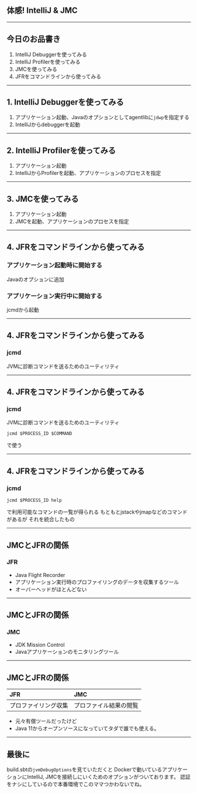 ## 体感! IntelliJ & JMC

---

## 今日のお品書き

1. IntelliJ Debuggerを使ってみる
2. IntelliJ Profilerを使ってみる   
3. JMCを使ってみる
4. JFRをコマンドラインから使ってみる

---


## 1. IntelliJ Debuggerを使ってみる

1. アプリケーション起動、Javaのオプションとしてagentlibに`jdwp`を指定する
2. IntelliJからdebuggerを起動

---

## 2. IntelliJ Profilerを使ってみる 

1. アプリケーション起動
2. IntelliJからProfilerを起動、アプリケーションのプロセスを指定

---

## 3. JMCを使ってみる

1. アプリケーション起動
2. JMCを起動、アプリケーションのプロセスを指定

---

## 4. JFRをコマンドラインから使ってみる

### アプリケーション起動時に開始する

Javaのオプションに追加

### アプリケーション実行中に開始する

jcmdから起動

---

## 4. JFRをコマンドラインから使ってみる

### jcmd

JVMに診断コマンドを送るためのユーティリティ

---

## 4. JFRをコマンドラインから使ってみる

### jcmd

JVMに診断コマンドを送るためのユーティリティ

```
jcmd $PROCESS_ID $COMMAND
```

で使う

---

## 4. JFRをコマンドラインから使ってみる

### jcmd

```
jcmd $PROCESS_ID help
```

で利用可能なコマンドの一覧が得られる
もともとjstackやjmapなどのコマンドがあるが
それを統合したもの

---

## JMCとJFRの関係

### JFR
* Java Flight Recorder 
* アプリケーション実行時のプロファイリングのデータを収集するツール
* オーバーヘッドがほとんどない

---

## JMCとJFRの関係

### JMC
* JDK Mission Control
* Javaアプリケーションのモニタリングツール

---

## JMCとJFRの関係

|JFR|JMC|
|:---|:---|
|プロファイリング収集|プロファイル結果の閲覧|

* 元々有償ツールだったけど
* Java 11からオープンソースになっていてタダで誰でも使える。

---

## 最後に

build.sbtの`jvmDebugOptions`を見ていただくと
Dockerで動いているアプリケーションにIntelliJ, JMCを接続しにいくためのオプションがついております。
認証をナシにしているので本番環境でこのママつかわないでね。

